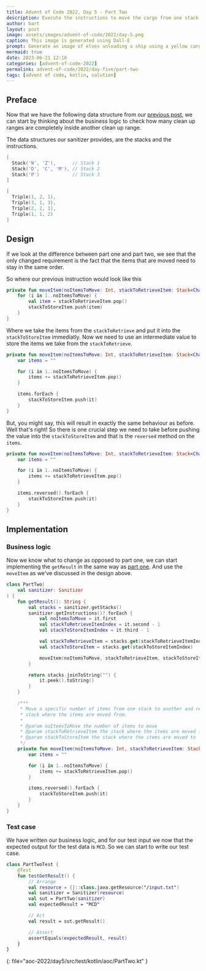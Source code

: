 ```yaml
---
title: Advent of Code 2022, Day 5 - Part Two
description: Execute the instructions to move the cargo from one stack to another in the same order.
author: bart
layout: post
image: assets/images/advent-of-code/2022/day-5.png
caption: This image is generated using Dall-E
prompt: Generate an image of elves unloading a ship using a yellow cargo crane in a minimalistic flat style
mermaid: true
date: 2023-06-21 12:10
categories: [advent-of-code-2022]
permalink: advent-of-code/2022/day-five/part-two
tags: [advent of code, kotlin, solution]
---
```


## Preface

Now that we have the following data structure from our [previous post](./2023-06-07-sanitizer.md), we can start by thinking about the business logic to check how many clean up ranges are completely inside another clean up range.

The data structures our sanitizer provides, are the stacks and the instructions.

```kotlin
[
  Stack('N', 'Z'),      // Stack 1
  Stack('D', 'C', 'M'), // Stack 2
  Stack('P')            // Stack 3
]
```

```kotlin
[
  Triple(1, 2, 1),
  Triple(3, 1, 3),
  Triple(2, 2, 1),
  Triple(1, 1, 2)
]
```

## Design

If we look at the difference between part one and part two, we see that the only changed requirement is the fact that the items that are moved need to stay in the same order.

So where our previous instruction would look like this

```kotlin
private fun moveItem(noItemsToMove: Int, stackToRetrieveItem: Stack<Char>, stackToStoreItem: Stack<Char>) {
    for (i in 1..noItemsToMove) {
        val item = stackToRetrieveItem.pop()
        stackToStoreItem.push(item)
    }
}
```

Where we take the items from the `stackToRetrieve` and put it into the `stackToStoreItem` immediatly. Now we need to use an intermediate value to store the items we take from the `stackToRetrieve`.

```kotlin
private fun moveItem(noItemsToMove: Int, stackToRetrieveItem: Stack<Char>, stackToStoreItem: Stack<Char>) {
    var items = ""

    for (i in 1..noItemsToMove) {
        items += stackToRetrieveItem.pop()
    }

    items.forEach {
        stackToStoreItem.push(it)
    }
}       
```

But, you might say, this will result in exactly the same behaviour as before. Well that's right! So there is one crucial step we need to take before pushing the value into the `stackToStoreItem` and that is the `reversed` method on the `items`.

```kotlin
private fun moveItem(noItemsToMove: Int, stackToRetrieveItem: Stack<Char>, stackToStoreItem: Stack<Char>) {
    var items = ""

    for (i in 1..noItemsToMove) {
        items += stackToRetrieveItem.pop()
    }

    items.reversed().forEach {
        stackToStoreItem.push(it)
    }
}
```

## Implementation

### Business logic

Now we know what to change as opposed to part one, we can start implementing the `getResult` in the same way as [part one](./2023-06-14-part-one.md). And use the `moveItem` as we've discussed in the design above.

```kotlin
class PartTwo(
    val sanitizer: Sanitizer
) {
    fun getResult(): String {
        val stacks = sanitizer.getStacks()
        sanitizer.getInstructions()?.forEach {
            val noItemsToMove = it.first
            val stackToRetrieveItemIndex = it.second - 1
            val stackToStoreItemIndex = it.third - 1

            val stackToRetrieveItem = stacks.get(stackToRetrieveItemIndex)
            val stackToStoreItem = stacks.get(stackToStoreItemIndex)

            moveItem(noItemsToMove, stackToRetrieveItem, stackToStoreItem)
        }

        return stacks.joinToString("") {
            it.peek().toString()
        }
    }

    /***
     * Move a specific number of items from one stack to another and remove them from the
     * stack where the items are moved from.
     *
     * @param noItemsToMove the number of items to move
     * @param stackToRetrieveItem the stack where the items are moved from
     * @param stackToStoreItem the stack where the items are moved to
     */
    private fun moveItem(noItemsToMove: Int, stackToRetrieveItem: Stack<Char>, stackToStoreItem: Stack<Char>) {
        var items = ""

        for (i in 1..noItemsToMove) {
            items += stackToRetrieveItem.pop()
        }

        items.reversed().forEach {
            stackToStoreItem.push(it)
        }
    }
}
```

### Test case

We have written our business logic, and for our test input we now that the expected output for the test data is `MCD`. So we can start to write our test case.

```kotlin
class PartTwoTest {
    @Test
    fun testGetResult() {
        // Arrange
        val resource = {}::class.java.getResource("/input.txt")
        val sanitizer = Sanitizer(resource)
        val sut = PartTwo(sanitizer)
        val expectedResult = "MCD"

        // Act
        val result = sut.getResult()

        // Assert
        assertEquals(expectedResult, result)
    }
}
```
{: file="aoc-2022/day5/src/test/kotlin/aoc/PartTwo.kt" }
